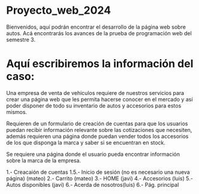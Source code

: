 # Proyecto_web_2024
Bienvenidos, aquí podrán encontrar el desarrollo de la página web sobre autos.
Acá encontrarás los avances de la prueba de programación web del semestre 3.


# Aquí escribiremos la información del caso:

Una empresa de venta de vehiculos requiere de nuestros servicios 
para crear una página web que les permita hacerse conocer en el mercado
y así poder disponer de todo su inventario de autos y accesorios para estos
mismos.

Requieren de un formulario de creación de cuentas para que los usuarios puedan
recibir información relevante sobre las cotizaciones que necesiten, además requieren
una página donde puedan vender todos los accesorios de los que disponga la marca y
saber si se encuentran en stock.

Se requiere una página donde el usuario pueda encontrar información sobre la marca
de la empresa.


1.- Creacaión de cuentas
    1.5.- Inicio de sesión (no es necesario una nueva página) (mateo)
2.- Carrito (mateo)
3.- HOME (javi)
4.- Accesorios (luis)
5.- Autos disponibles (javi)
6.- Acerda de nosotros(luis)
6.- Pág. principal
